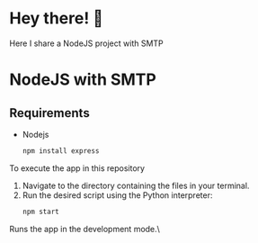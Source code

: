 # Hey there! 👋
Here I share a NodeJS project with SMTP
# NodeJS with SMTP 


## Requirements
*  Nodejs
    ```bash
    npm install express
    ```
To execute the app in this repository

1.  Navigate to the directory containing the  files in your terminal.
2.  Run the desired script using the Python interpreter:
    ```bash
    npm start
    ```
Runs the app in the development mode.\

    
    
